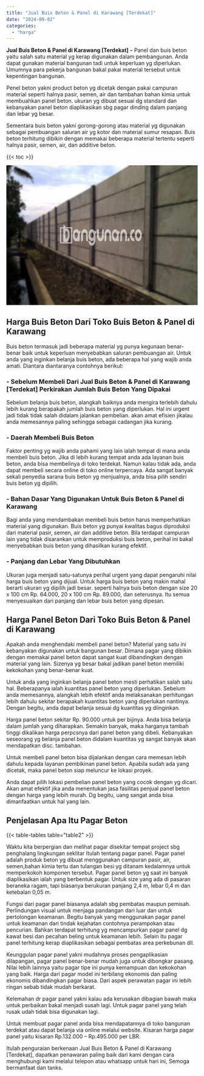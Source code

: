 ```yaml
---
title: "Jual Buis Beton & Panel di Karawang [Terdekat]"
date: "2024-09-02"
categories: 
  - "harga"
---
```


**Jual Buis Beton & Panel di Karawang \[Terdekat\]** – Panel dan buis beton yaitu salah satu material yg kerap digunakan dalam pembangunan. Anda dapat gunakan material bangunan tadi untuk keperluan yg diperlukan. Umumnya para pekerja bangunan bakal pakai material tersebut untuk kepentingan bangunan.

Penel beton yakni product beton yg dicetak dengan pakai campuran material seperti halnya pasir, semen, air dan tambahan bahan kimia untuk membuahkan panel beton. ukuran yg dibuat sesuai dg standard dan kebanyakan panel beton diaplikasikan sbg pagar dinding dalam panjang dan lebar yg besar.

Sementara buis beton yakni gorong-gorong atau material yg digunakan sebagai pembuangan saluran air yg kotor dan material sumur resapan. Buis beton terhitung dibikin dengan memakai beberapa material tertentu seperti halnya pasir, semen, air, dan additive beton.

{{< toc >}}

![Jual Buis Beton & Panel di Karawang [Terdekat]](/images/jual-panel-buis-beton-murah-37.png)

## Harga Buis Beton Dari Toko Buis Beton & Panel di Karawang

Buis beton termasuk jadi beberapa material yg punya kegunaan benar-benar baik untuk keperluan menyebabkan saluran pembuangan air. Untuk anda yang inginkan belanja buis beton, ada beberapa hal yang wajib anda amati. Diantara diantaranya contohnya berikut:

### \- Sebelum Membeli Dari Jual Buis Beton & Panel di Karawang \[Terdekat\] Perkirakan Jumlah Buis Beton Yang Dipakai

Sebelum belanja buis beton, alangkah baiknya anda mengira terlebih dahulu lebih kurang berapakah jumlah buis beton yang diperlukan. Hal ini urgent jadi tidak tidak salah didalam jalankan pembelian. akan amat efisien jikalau anda memesannya paling sehingga sebagai cadangan jika kurang.

### \- Daerah Membeli Buis Beton

Faktor penting yg wajib anda pahami yang lain ialah tempat di mana anda membeli buis beton. Jika di lebih kurang tempat anda ada layanan buis beton, anda bisa membelinya di toko terdekat. Namun kalau tidak ada, anda dapat membeli secara online di toko online terpercaya. Ada sangat banyak sekali penyedia sarana buis beton yg menjualnya, anda bisa pilih sendiri buis beton yg dipilih.

### \- Bahan Dasar Yang Digunakan Untuk Buis Beton & Panel di Karawang

Bagi anda yang mendambakan membeli buis beton harus memperhatikan material yang digunakan. Buis beton yg punyai kwalitas bagus diproduksi dari material pasir, semen, air dan additive beton. Bila terdapat campuran lain yang tidak disarankan untuk memproduksi buis beton, perihal ini bakal menyebabkan buis beton yang dihasilkan kurang efektif.

### \- Panjang dan Lebar Yang Dibutuhkan

Ukuran juga menjadi satu-satunya perihal urgent yang dapat pengaruhi nilai harga buis beton yang dijual. Untuk harga buis beton yang makin mahal berarti ukuran yg dipilih jadi besar. seperti halnya buis beton dengan size 20 x 100 cm Rp. 64.000, 20 x 100 cm Rp. 89.000, dan seterusnya. Itu semua menyesuaikan dari panjang dan lebar buis beton yang dipesan.

## Harga Panel Beton Dari Toko Buis Beton & Panel di Karawang

Apakah anda menghendaki membeli panel beton? Material yang satu ini kebanyakan digunakan untuk bangunan besar. Dimana pagar yang dibikin dengan memakai panel beton dapat sangat kuat dibandingkan dengan material yang lain. Sizenya yg besar bakal jadikan panel beton memiliki kekokohan yang benar-benar kuat.

Untuk anda yang inginkan belanja panel beton mesti perhatikan salah satu hal. Beberapanya ialah kuantitas panel beton yang diperlukan. Sebelum anda memesannya, alangkah lebih efektif anda melaksanakan perhitungan lebih dahulu sekitar berapakah kuantitas beton yang diperlukan nantinya. Dengan begitu, anda dapat belanja sesuai dg kuantitas yg diinginkan.

Harga panel beton sekitar Rp. 90.000 untuk per bijinya. Anda bisa belanja dalam jumlah yang diharapkan. Semakin banyak, maka harganya tambah tinggi dikalikan harga perpcsnya dari panel beton yang dibeli. Kebanyakan seseorang yg belanja panel beton didalam kuantitas yg sangat banyak akan mendapatkan disc. tambahan.

Untuk membeli panel beton bisa dijalankan dengan cara memesan lebih dahulu kepada layanan pembikinan panel beton. Apabila sudah ada yang dicetak, maka panel beton siap meluncur ke lokasi proyek.

Anda dapat pilih lokasi pembelian panel beton yang cocok dengan yg dicari. Akan amat efektif jika anda menentukan jasa fasilitas penjual panel beton dengan harga yang lebih murah. Dg begitu, uang sangat anda bisa dimanfaatkan untuk hal yang lain.

## Penjelasan Apa Itu Pagar Beton

{{< table-tables table="table2" >}}

Waktu kita berpergian dan melihat pagar disekitar tempat project sbg penghalang lingkungan seklitar Itulah tentang pagar panel. Pagar panel adalah produk beton yg dibuat menggunakan campuran pasir, air, semen,bahan kimia tertu dan tulangan besi yg ditanam kedalamnya untuk memperkokoh komponen tersebut. Pagar panel beton yg saat ini banyak diaplikasikan ialah yang berbentuk pagar. Untuk size yang ada di pasaran beraneka ragam, tapi biasanya berukuran panjang 2,4 m, lebar 0,4 m dan ketebalan 0,05 m.

Fungsi dari pagar panel biasanya adalah sbg pembatas maupun pemisah. Perlindungan visual untuk menjaga pandangan dari luar dan untuk pertolongan keamanan. Begitu banyak yang menggunakan pagar panel untuk keamanan dari tindak kejahatan contohnya perampokan atau pencurian. Bahkan terdapat terhitung yg mencampurkan pagar panel dg kawat besi dan pecahan beling untuk keamanan lebih. Selain itu pagar panel terhitung kerap diaplikasikan sebagai pembatas area perkebunan dll.

Keunggulan pagar panel yakni mudahnya proses pengaplikasian dilapangan, pagar panel benar-benar mudah juga untuk dibongkar pasang. Nilai lebih lainnya yaitu pagar tipe ini punya kemampuan dan kekokohan yang baik. Harga dari pagar model ini terbilang ekonomis dan paling ekonomis dibandingkan pagar biasa. Dari aspek perawatan pagar ini lebih ringan sebab tidak mudah berkarat.

Kelemahan dr pagar panel yakni kalau ada kerusakan dibagian bawah maka untuk perbaikan bakal menjadi susah lagi. Untuk pagar panel yang telah rusak udah tidak bisa digunakan lagi.

Untuk membuat pagar panel anda bisa mendapatannya di toko bangunan terdekat atau dapat belanja via online melalui website. Kisaran harga pagar panel yaitu kisaran Rp.132.000 – Rp.495.000 per LBR.

Itulah penguraian berkenaan Jual Buis Beton & Panel di Karawang \[Terdekat\], dapatkan penawaran paling baik dari kami dengan cara menghubungi kami melalui telepon atau whatsapp untuk hari ini, Semoga bermanfaat dan tanks.
